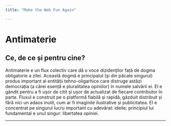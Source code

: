 ```yaml
---
title: "Make the Web Fun Again"

---
```


# Antimaterie

## Ce, de ce și pentru cine? 

Antimaterie e un flux colectiv care dă o voce dizidenților față de dogma obligatorie a zilei. Această dogmă e principalul (și din păcate singurul) produs important al entității tehno-oligarhice care distruge astăzi democrația (a cărei esență e pluralitatea opiniilor) în numele salvării ei. El e gândit pentru a fi ușor de citit și ușor de actualizat de fiecare contributor în parte. Fluxul e construit pe o platformă fiabilă și rapidă, găzduit distribuit și fără nici un adaos inutil, cum ar fi imaginile ilustrative și publicitatea. El e concentrat pe singurul lucru important cu adevărat: ideile; principiul lui fundamental e unul singur: libertatea opiniei.

-----------
